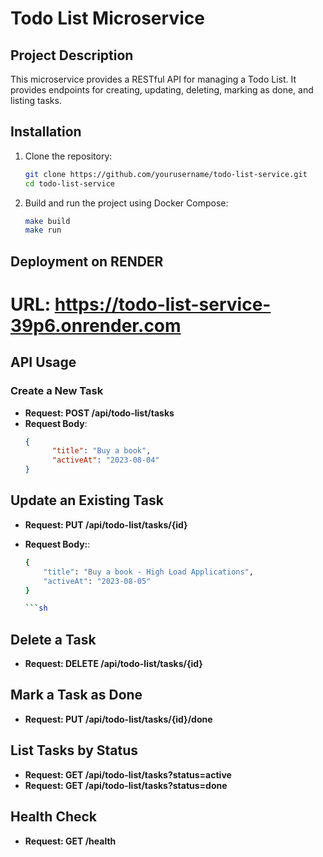 # Todo List Microservice

## Project Description
This microservice provides a RESTful API for managing a Todo List. It provides endpoints for creating, updating, deleting, marking as done, and listing tasks.

## Installation
1. Clone the repository:
   ```sh
   git clone https://github.com/yourusername/todo-list-service.git
   cd todo-list-service
   ```

2. Build and run the project using Docker Compose:
   ```sh
   make build
   make run
   ```

## Deployment on RENDER
# URL: https://todo-list-service-39p6.onrender.com

## API Usage
### Create a New Task
- **Request: POST /api/todo-list/tasks**
- **Request Body**:
  ```json
  {
        "title": "Buy a book",
        "activeAt": "2023-08-04"
  }

## Update an Existing Task

- **Request: PUT /api/todo-list/tasks/{id}**
- **Request Body:**:

    ```sh
    {
        "title": "Buy a book - High Load Applications",
        "activeAt": "2023-08-05"
    }

    ```sh
## Delete a Task
- **Request: DELETE /api/todo-list/tasks/{id}**

## Mark a Task as Done
- **Request: PUT /api/todo-list/tasks/{id}/done**

## List Tasks by Status
- **Request: GET /api/todo-list/tasks?status=active**
- **Request: GET /api/todo-list/tasks?status=done**

## Health Check
- **Request: GET /health**

